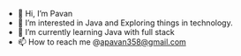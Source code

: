 - 👋 Hi, I’m Pavan
- 👀 I’m interested in Java and Exploring things in technology.
- 🌱 I’m currently learning Java with full stack 
- 📫 How to reach me @apavan358@gmail.com

<!---
pavan330/pavan330 is a ✨ special ✨ repository because its `README.md` (this file) appears on your GitHub profile.
You can click the Preview link to take a look at your changes.
--->
